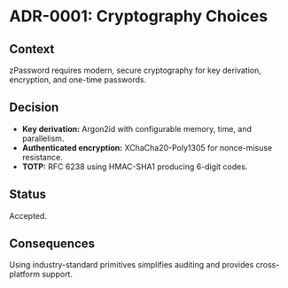 # ADR-0001: Cryptography Choices

## Context
zPassword requires modern, secure cryptography for key derivation, encryption, and one-time passwords.

## Decision
- **Key derivation:** Argon2id with configurable memory, time, and parallelism.
- **Authenticated encryption:** XChaCha20-Poly1305 for nonce-misuse resistance.
- **TOTP:** RFC 6238 using HMAC-SHA1 producing 6-digit codes.

## Status
Accepted.

## Consequences
Using industry-standard primitives simplifies auditing and provides cross-platform support.
